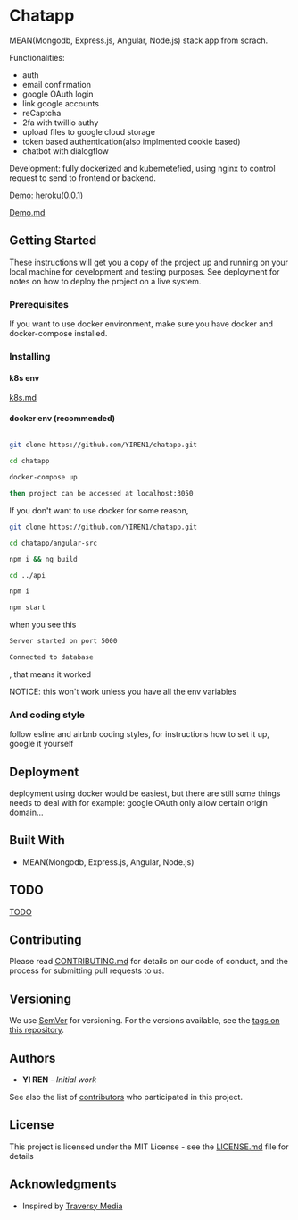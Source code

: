 # Chatapp

MEAN(Mongodb, Express.js, Angular, Node.js) stack app from scrach.

Functionalities:

- auth
- email confirmation
- google OAuth login
- link google accounts
- reCaptcha
- 2fa with twillio authy
- upload files to google cloud storage
- token based authentication(also implmented cookie based)
- chatbot with dialogflow

Development: fully dockerized and kubernetefied, using nginx to control request to send to frontend or backend.

[Demo: heroku(0.0.1)](https://authappp.herokuapp.com/)

[Demo.md](docs/Demo.md)

## Getting Started

These instructions will get you a copy of the project up and running on your local machine for development and testing purposes. See deployment for notes on how to deploy the project on a live system.

### Prerequisites

If you want to use docker environment, make sure you have docker and docker-compose installed.

### Installing

#### k8s env

[k8s.md](docs/k8s.md)

#### docker env (recommended)

```bash

git clone https://github.com/YIREN1/chatapp.git

cd chatapp

docker-compose up

then project can be accessed at localhost:3050
```

If you don't want to use docker for some reason,

```bash
git clone https://github.com/YIREN1/chatapp.git

cd chatapp/angular-src

npm i && ng build

cd ../api

npm i

npm start
```

when you see this

```bash
Server started on port 5000

Connected to database
```

, that means it worked

NOTICE: this won't work unless you have all the env variables

### And coding style

follow esline and airbnb coding styles, for instructions how to set it up, google it yourself

## Deployment

deployment using docker would be easiest, but there are still some things needs to deal with for example: google OAuth only allow certain origin domain...

## Built With

- MEAN(Mongodb, Express.js, Angular, Node.js)

## TODO

[TODO](https://github.com/YIREN1/chatapp/blob/master/TODO.md)

## Contributing

Please read [CONTRIBUTING.md](CONTRIBUTING.md) for details on our code of conduct, and the process for submitting pull requests to us.

## Versioning

We use [SemVer](http://semver.org/) for versioning. For the versions available, see the [tags on this repository](https://github.com/your/project/tags).

## Authors

- **YI REN** - _Initial work_

See also the list of [contributors](https://github.com/your/project/contributors) who participated in this project.

## License

This project is licensed under the MIT License - see the [LICENSE.md](LICENSE.md) file for details

## Acknowledgments

- Inspired by [Traversy Media](https://www.youtube.com/watch?v=uONz0lEWft0&list=PLillGF-RfqbZMNtaOXJQiDebNXjVapWPZ)
